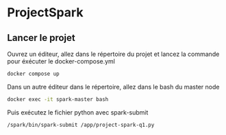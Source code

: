 # ProjectSpark
## Lancer le projet

Ouvrez un éditeur, allez dans le répertoire du projet et lancez la commande pour éxécuter
le docker-compose.yml

````bash
docker compose up
````

Dans un autre éditeur dans le répertoire, allez dans le bash du master node

````bash
docker exec -it spark-master bash
````

Puis exécutez le fichier python avec spark-submit

````bash
/spark/bin/spark-submit /app/project-spark-q1.py
````
